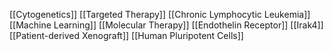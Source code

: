 [[Cytogenetics]]
[[Targeted Therapy]]
[[Chronic Lymphocytic Leukemia]]
[[Machine Learning]]
[[Molecular Therapy]]
[[Endothelin Receptor]]
[[Irak4]]
[[Patient-derived Xenograft]]
[[Human Pluripotent Cells]]
